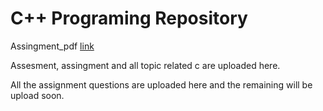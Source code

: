# C++ Programing Repository


Assingment_pdf [link](https://topsint.com/careercenter/assignment/softwarecareerdevelopmentprogram_assignment.pdf)

Assesment, assingment and all topic related c are uploaded here.

All the assignment questions are uploaded here and the remaining will be upload soon.

